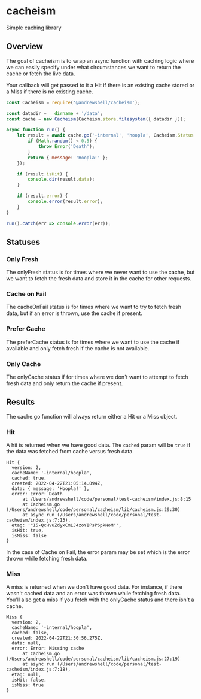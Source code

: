 # cacheism
Simple caching library 

## Overview

The goal of cacheism is to wrap an async function with caching logic where we
can easily specify under what circumstances we want to return the cache or fetch
the live data.

Your callback will get passed to it a Hit if there is an existing cache stored
or a Miss if there is no existing cache.

```js
const Cacheism = require('@andrewshell/cacheism');

const datadir = __dirname + '/data';
const cache = new Cacheism(Cacheism.store.filesystem({ datadir }));

async function run() {
    let result = await cache.go('-internal', 'hoopla', Cacheism.Status.cacheOnFail, async (existing) => {
        if (Math.random() < 0.5) {
            throw Error('Death');
        }
        return { message: 'Hoopla!' };
    });

    if (result.isHit) {
        console.dir(result.data);
    }

    if (result.error) {
        console.error(result.error);
    }
}

run().catch(err => console.error(err));
```

## Statuses

### Only Fresh

The onlyFresh status is for times where we never want to use the cache, but we
want to fetch the fresh data and store it in the cache for other requests.

### Cache on Fail

The cacheOnFail status is for times where we want to try to fetch fresh data,
but if an error is thrown, use the cache if present.

### Prefer Cache

The preferCache status is for times where we want to use the cache if available
and only fetch fresh if the cache is not available.

### Only Cache

The onlyCache status if for times where we don't want to attempt to fetch fresh
data and only return the cache if present.

## Results

The cache.go function will always return either a Hit or a Miss object.

### Hit

A hit is returned when we have good data. The `cached` param will be `true` if
the data was fetched from cache versus fresh data.

```
Hit {
  version: 2,
  cacheName: '-internal/hoopla',
  cached: true,
  created: 2022-04-22T21:05:14.094Z,
  data: { message: 'Hoopla!' },
  error: Error: Death
      at /Users/andrewshell/code/personal/test-cacheism/index.js:8:15
      at Cacheism.go (/Users/andrewshell/code/personal/cacheism/lib/cacheism.js:29:30)
      at async run (/Users/andrewshell/code/personal/test-cacheism/index.js:7:13),
  etag: '"15-QcHvuZdyxCmLJ4zoYIPsP6pkNoM"',
  isHit: true,
  isMiss: false
}
```

In the case of Cache on Fail, the error param may be set which is the error
thrown while fetching fresh data.

### Miss

A miss is returned when we don't have good data. For instance, if there wasn't
cached data and an error was thrown while fetching fresh data. You'll also get a
miss if you fetch with the onlyCache status and there isn't a cache.

```
Miss {
  version: 2,
  cacheName: '-internal/hoopla',
  cached: false,
  created: 2022-04-22T21:30:56.275Z,
  data: null,
  error: Error: Missing cache
      at Cacheism.go (/Users/andrewshell/code/personal/cacheism/lib/cacheism.js:27:19)
      at async run (/Users/andrewshell/code/personal/test-cacheism/index.js:7:18),
  etag: null,
  isHit: false,
  isMiss: true
}
```
